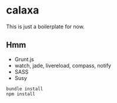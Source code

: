 calaxa
======

This is just a boilerplate for now.

Hmm
---

- Grunt.js
 - watch, jade, livereload, compass, notify
- SASS
 - Susy

```
bundle install
npm install
```
